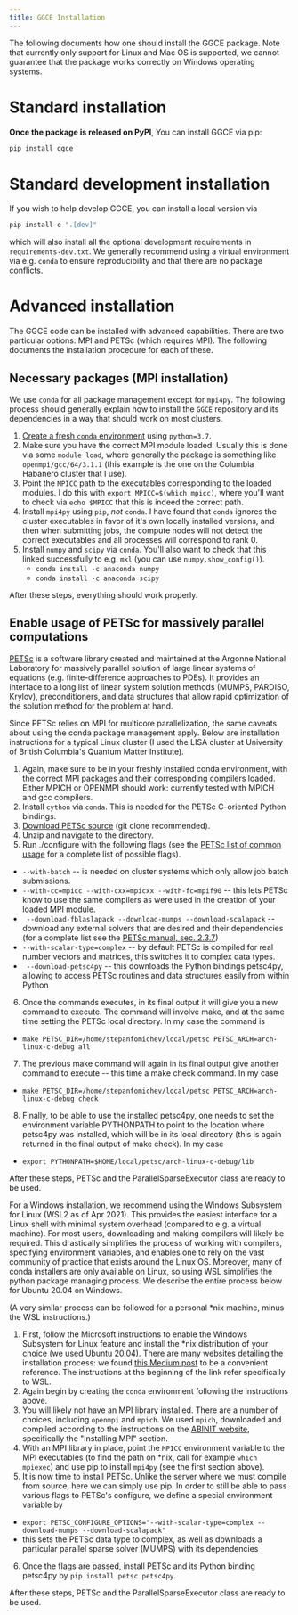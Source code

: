 ```yaml
---
title: GGCE Installation
---
```


The following documents how one should install the GGCE package. Note that currently only support for Linux and Mac OS is supported, we cannot guarantee that the package works correctly on Windows operating systems.

# Standard installation
**Once the package is released on PyPI**, You can install GGCE via pip:

```bash
pip install ggce
```

# Standard development installation
If you wish to help develop GGCE, you can install a local version via

```bash
pip install e ".[dev]"
```

which will also install all the optional development requirements in `requirements-dev.txt`. We generally recommend using a virtual environment via e.g. `conda` to ensure reproducibility and that there are no package conflicts.


# Advanced installation

The GGCE code can be installed with advanced capabilities. There are two particular options: MPI and PETSc (which requires MPI). The following documents the installation procedure for each of these.

## Necessary packages (MPI installation)
We use `conda` for all package management except for `mpi4py`. The following process should generally explain how to install the `GGCE` repository and its dependencies in a way that should work on most clusters.

1. [Create a fresh `conda` environment](https://docs.conda.io/projects/conda/en/latest/user-guide/tasks/manage-environments.html) using `python=3.7`.
2. Make sure you have the correct MPI module loaded. Usually this is done via some `module load`, where generally the package is something like `openmpi/gcc/64/3.1.1` (this example is the one on the Columbia Habanero cluster that I use).
3. Point the `MPICC` path to the executables corresponding to the loaded modules. I do this with `export MPICC=$(which mpicc)`, where you'll want to check via `echo $MPICC` that this is indeed the correct path.
4. Install `mpi4py` using `pip`, _not_ `conda`. I have found that `conda` ignores the cluster executables in favor of it's own locally installed versions, and then when submitting jobs, the compute nodes will not detect the correct executables and all processes will correspond to rank 0.
5. Install `numpy` and `scipy` via `conda`. You'll also want to check that this linked successfully to e.g. `mkl` (you can use `numpy.show_config()`).
    * `conda install -c anaconda numpy`
    * `conda install -c anaconda scipy`

After these steps, everything should work properly.

## Enable usage of PETSc for massively parallel computations
[PETSc](https://www.mcs.anl.gov/petsc/index.html) is a software library created and maintained at the Argonne National Laboratory for
massively parallel solution of large linear systems of equations (e.g.
finite-difference approaches to PDEs). It provides an interface to a long list
of linear system solution methods (MUMPS, PARDISO, Krylov), preconditioners, and data
structures that allow rapid optimization of the solution method for the problem at hand.

Since PETSc relies on MPI for multicore parallelization, the same caveats about
using the conda package management apply. Below are installation instructions
for a typical Linux cluster (I used the LISA cluster at University of British
Columbia's Quantum Matter Institute).

1. Again, make sure to be in your freshly installed conda environment, with the
correct MPI packages and their corresponding compilers loaded. Either MPICH or
OPENMPI should work: currently tested with MPICH and gcc compilers.
2. Install `cython` via `conda`. This is needed for the PETSc C-oriented Python
bindings.
3. [Download PETSc source](https://www.mcs.anl.gov/petsc/download/index.html) (git clone recommended).
4. Unzip and navigate to the directory.
5. Run ./configure with the following flags (see the [PETSc list of common usage](https://www.mcs.anl.gov/petsc/documentation/installation.html#exampleusage) for a complete list of possible flags).
  * `--with-batch` -- is needed on cluster systems which only allow job batch submissions.
  * `--with-cc=mpicc --with-cxx=mpicxx --with-fc=mpif90` -- this lets PETSc know to use the same compilers as were used in the creation of your loaded MPI module.
  * ` --download-fblaslapack --download-mumps --download-scalapack` -- download any external solvers that are desired and their dependencies (for a complete list see the [PETSc manual, sec. 2.3.7](https://www.mcs.anl.gov/petsc/petsc-current/docs/manual.pdf))
  * `--with-scalar-type=complex` -- by default PETSc is compiled for real number vectors and matrices, this switches it to complex data types.
  * ` --download-petsc4py` -- this downloads the Python bindings petsc4py, allowing to access PETSc routines and data structures easily from within Python
6. Once the commands executes, in its final output it will give you a new command to execute. The command will involve make, and at the same time setting the PETSc local directory. In my case the command is
  * `make PETSC_DIR=/home/stepanfomichev/local/petsc PETSC_ARCH=arch-linux-c-debug all`
7. The previous make command will again in its final output give another command to execute -- this time a make check command. In my case
  * `make PETSC_DIR=/home/stepanfomichev/local/petsc PETSC_ARCH=arch-linux-c-debug check`
8. Finally, to be able to use the installed petsc4py, one needs to set the environment variable PYTHONPATH to point to the location where petsc4py was installed, which will be in its local directory (this is again returned in the final output of make check). In my case
  * `export PYTHONPATH=$HOME/local/petsc/arch-linux-c-debug/lib`

After these steps, PETSc and the ParallelSparseExecutor class are ready to be used.

For a Windows installation, we recommend using the Windows Subsystem for Linux
(WSL2 as of Apr 2021). This provides the easiest interface for a Linux shell with minimal system overhead (compared to e.g. a virtual machine). For most users, downloading and making compilers will likely be required. This drastically simplifies the process of working with compilers, specifying environment variables, and enables one to rely on the vast community of practice that exists around the Linux OS. Moreover, many of conda installers are only available on Linux, so using WSL simplifies the python package managing process. We describe the entire process below for Ubuntu 20.04 on Windows.

(A very similar process can be followed for a personal *nix machine, minus the WSL instructions.)

1. First, follow the Microsoft instructions to enable the Windows Subsystem for Linux feature and install the *nix distribution of your choice (we used Ubuntu 20.04). There are many websites detailing the installation process: we found [this Medium post](https://medium.com/using-valgrind-on-windows-in-clion-with-wsl/install-windows-subsystem-for-linux-windows-10-3ea33c535625) to be a convenient reference. The instructions at the beginning of the link refer specifically to WSL.
2. Again begin by creating the `conda` environment following the instructions above.
3. You will likely not have an MPI library installed. There are a number of choices, including `openmpi` and `mpich`. We used `mpich`, downloaded and compiled according to the instructions on the [ABINIT website](https://docs.abinit.org/tutorial/compilation/#installing-mpi), specifically the "Installing MPI" section.
4. With an MPI library in place, point the `MPICC` environment variable to the MPI executables (to find the path on *nix, call for example `which mpiexec`) and use pip to install `mpi4py` (see the first section above).
5. It is now time to install PETSc. Unlike the server where we must compile from source, here we can simply use pip. In order to still be able to pass various flags to PETSc's configure, we define a special environment variable by
  * `export PETSC_CONFIGURE_OPTIONS="--with-scalar-type=complex --download-mumps --download-scalapack"`
  * this sets the PETSc data type to complex, as well as downloads a particular parallel sparse solver (MUMPS) with its dependencies
6. Once the flags are passed, install PETSc and its Python binding petsc4py by `pip install petsc petsc4py`.

After these steps, PETSc and the ParallelSparseExecutor class are ready to be used.
